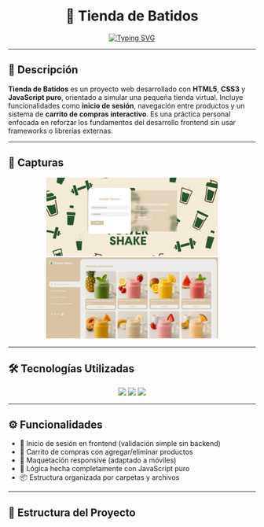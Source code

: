 <h1 align="center">🧃 Tienda de Batidos</h1>
<p align="center">
  <a href="https://github.com/Codemikey21/tienda-batidos">
    <img src="https://readme-typing-svg.herokuapp.com?font=Fira+Code&size=24&pause=1000&color=2FC14F&center=true&vCenter=true&width=500&lines=Proyecto+Web+Frontend+con+HTML%2C+CSS+y+JS;Tienda+online+de+batidos+100%25+interactiva;Diseño+responsive+y+l%C3%B3gica+en+JavaScript+vanilla" alt="Typing SVG" />
  </a>
</p>

---

## 📝 Descripción

**Tienda de Batidos** es un proyecto web desarrollado con **HTML5**, **CSS3** y **JavaScript puro**, orientado a simular una pequeña tienda virtual. Incluye funcionalidades como **inicio de sesión**, navegación entre productos y un sistema de **carrito de compras interactivo**. Es una práctica personal enfocada en reforzar los fundamentos del desarrollo frontend sin usar frameworks o librerías externas.

---

## 📸 Capturas

<p align="center">
  <img src="./inicio.png" width="350"/>
  <img src="./carrito.png" width="350"/>
</p>

---

## 🛠️ Tecnologías Utilizadas

<p align="center">
  <img src="https://img.shields.io/badge/HTML5-E34F26?style=for-the-badge&logo=html5&logoColor=white"/>
  <img src="https://img.shields.io/badge/CSS3-1572B6?style=for-the-badge&logo=css3&logoColor=white"/>
  <img src="https://img.shields.io/badge/JavaScript-F7DF1E?style=for-the-badge&logo=javascript&logoColor=black"/>
</p>

---

## ⚙️ Funcionalidades

- 🔐 Inicio de sesión en frontend (validación simple sin backend)
- 🛒 Carrito de compras con agregar/eliminar productos
- 🎨 Maquetación responsive (adaptado a móviles)
- 🧠 Lógica hecha completamente con JavaScript puro
- 📦 Estructura organizada por carpetas y archivos

---

## 📂 Estructura del Proyecto

